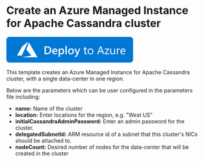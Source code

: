 # Create an Azure Managed Instance for Apache Cassandra cluster

<!-- ![Azure Public Test Date](https://azurequickstartsservice.blob.core.windows.net/badges/101-cassandra-managed-instance-cluster/PublicLastTestDate.svg)
![Azure Public Test Result](https://azurequickstartsservice.blob.core.windows.net/badges/101-cassandra-managed-instance-cluster/PublicDeployment.svg) -->

<!-- ![Azure US Gov Last Test Date](https://azurequickstartsservice.blob.core.windows.net/badges/101-cassandra-managed-instance-cluster/FairfaxLastTestDate.svg)
![Azure US Gov Last Test Result](https://azurequickstartsservice.blob.core.windows.net/badges/101-cassandra-managed-instance-cluster/FairfaxDeployment.svg) -->

<!-- ![Best Practice Check](https://azurequickstartsservice.blob.core.windows.net/badges/101-cassandra-managed-instance-cluster/BestPracticeResult.svg)
![Cred Scan Check](https://azurequickstartsservice.blob.core.windows.net/badges/101-cassandra-managed-instance-cluster/CredScanResult.svg) -->

[![Deploy To Azure](https://raw.githubusercontent.com/Azure/azure-quickstart-templates/master/1-CONTRIBUTION-GUIDE/images/deploytoazure.svg?sanitize=true)](https://portal.azure.com/#create/Microsoft.Template/uri/https%3A%2F%2Fraw.githubusercontent.com%2FAzure%2Fazure-quickstart-templates%2Fmaster%2F101-cassandra-managed-instance-cluster%2Fazuredeploy.json)
<!-- [![Deploy To Azure US Gov](https://raw.githubusercontent.com/Azure/azure-quickstart-templates/master/1-CONTRIBUTION-GUIDE/images/deploytoazuregov.svg?sanitize=true)](https://portal.azure.us/#create/Microsoft.Template/uri/https%3A%2F%2Fraw.githubusercontent.com%2FAzure%2Fazure-quickstart-templates%2Fmaster%2F101-cassandra-managed-instance-cluster%2Fazuredeploy.json) -->
<!-- [![Visualize](https://raw.githubusercontent.com/Azure/azure-quickstart-templates/master/1-CONTRIBUTION-GUIDE/images/visualizebutton.svg?sanitize=true)](http://armviz.io/#/?load=https%3A%2F%2Fraw.githubusercontent.com%2FAzure%2Fazure-quickstart-templates%2Fmaster%2F101-cassandra-managed-instance-cluster%2Fazuredeploy.json)  -->

This template creates an Azure Managed Instance for Apache Cassandra cluster, with a single data-center in one region.

Below are the parameters which can be user configured in the parameters file including:

- **name:** Name of the cluster
- **location:** Enter locations for the region, e.g. "West US"
- **initialCassandraAdminPassword:** Enter an admin password for the cluster.
- **delegatedSubnetId:** ARM resource id of a subnet that this cluster's NICs should be attached to.
- **nodeCount:** Desired number of nodes for the data-center that will be created in the cluster